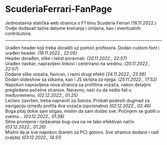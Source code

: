 # ScuderiaFerrari-FanPage
Jednostavna statička web stranica o F1 timu Scuderia Ferrari (18.11.2022.) <br>
Ovdje dodavati tačne datume kreiranja i izmjena, kao i eventualnih contributora. 
<hr>
Urađen header koji treba doraditi uz pomoć profesora. Dodan custom font i urađen header. <i>(19.11.2022., 22:05)</i>
<br>
Header dorađen, slike i tekst poravnati. <i>(20.11.2022., 22:57)</i>
<br>
Urađen navbar, napravljeni linkovi i centrirano na sredinu. <i>(20.11.2022., 22:57)</i>
<br>
Dodane slike vozača, favicon, i razni drugi efekti <i>(24.11.2022., 23:56)</i>
<br>
Dodan slideshow sa slikama, kao i JS skripta za njega. <i>(25.11.2022., 17:52)</i>
<br>
Napokon napravljena nova stranica sa profilima vozača, nakon detaljno pregledane početne stranice. Naravno, naći ću da nešto fali u međuvremenu. <i>(02.12.2022., 01.25)</i>
<br>
Leclerc završen, treba napraviti za Sainza. Probati podesiti dugmad za navigaciju između profila dva vozača (opcionalno) <i>(02.12.2022., 02.46)</i>
<br>
Boga pitaj dokle sam stigao, mislim da sam dodao sve. Počinjem se gubiti u svemu... <i>(03.12.2022., 01.08)</i>
<br>
Sitne promjene i rješavanje bug-ova na ne tako efektivan način <i>(03.12.2022., 01.26)</i>
<br>
Mislim da je sve napokon (barem za PC) gotovo. Sve stranice dodane i radi (valjda) <i>(03.12.2022., 14.51)</i>
